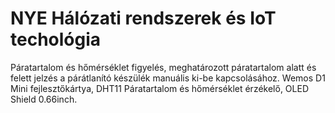 # NYE Hálózati rendszerek és IoT techológia

Páratartalom és hőmérséklet figyelés, meghatározott páratartalom alatt és felett jelzés a párátlanító készülék manuális ki-be kapcsolásához.
Wemos D1 Mini fejlesztőkártya, DHT11 Páratartalom és hőmérséklet érzékelő, OLED Shield 0.66inch.